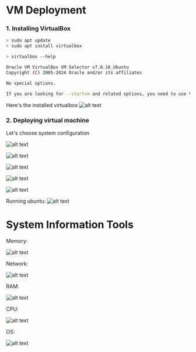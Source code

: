 # VM Deployment

### 1. Installing VirtualBox

```sh
> sudo apt update
> sudo apt install virtualbox
```
```sh
> virtualbox --help
```

```sh
Oracle VM VirtualBox VM Selector v7.0.16_Ubuntu
Copyright (C) 2005-2024 Oracle and/or its affiliates

No special options.

If you are looking for --startvm and related options, you need to use VirtualBoxVM.
```

Here's the installed virtualbox
![alt text](images/vb.png)

### 2. Deploying virtual machine

Let's choose system configuration

![alt text](images/name.png)

![alt text](images/login.png)

![alt text](images/settings.png)

![alt text](images/space.png)

![alt text](images/summary.png)

Running ubuntu:
![alt text](images/running.png)


# System Information Tools

Memory: 

![alt text](images/memory.png)

Network:

![alt text](images/network.png)

RAM:

![alt text](images/ram.png)

CPU:

![alt text](images/cpu.png)

OS:

![alt text](images/os.png)